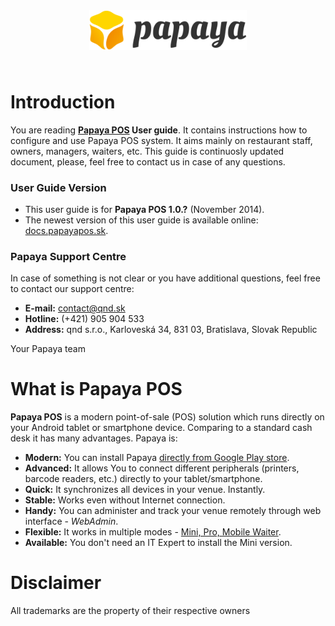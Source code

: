 
<img style="width:50%; display:block; margin-left:auto; margin-right:auto; padding-bottom:20pt" src="pictures/Papaya_color_white_bg.png">

# Introduction

You are reading **[Papaya POS](http://www.papayapos.com/) User guide**. It contains instructions how to configure and use Papaya POS system. It aims mainly on restaurant staff, owners, managers, waiters, etc.
This guide is continuosly updated document, please, feel free to contact us in case of any questions.

### User Guide Version


- This user guide is for **Papaya POS 1.0.?** (November 2014).
- The newest version of this user guide is available online: [docs.papayapos.sk](http://docs.papayapos.sk/).

### Papaya Support Centre
In case of something is not clear or you have additional questions, feel free to contact our support centre:

- **E-mail:** contact@qnd.sk
- **Hotline:** (+421) 905 904 533
- **Address:**
qnd s.r.o.,
Karloveská 34,
831 03,
Bratislava,
Slovak Republic

Your Papaya team

# What is Papaya POS

**Papaya POS** is a modern point-of-sale (POS) solution which runs directly on your Android tablet or smartphone device. Comparing to a standard cash desk it has many advantages. Papaya is:

 - **Modern:** You can install Papaya [directly from Google Play store](https://play.google.com/store/apps/details?id=qnd.papaya.pos).
 - **Advanced:** It allows You to connect different peripherals (printers, barcode readers, etc.) directly to your tablet/smartphone.
 - **Quick:** It synchronizes all devices in your venue. Instantly.
 - **Stable:** Works even without Internet connection.
 - **Handy:** You can administer and track your venue remotely through web interface - *WebAdmin*.
 - **Flexible:** It works in multiple modes - [Mini, Pro, Mobile Waiter](../verzie_systemu_papaya/README.html).
 - **Available:** You don't need an IT Expert to install the Mini version.

# Disclaimer

All trademarks are the property of their respective owners
